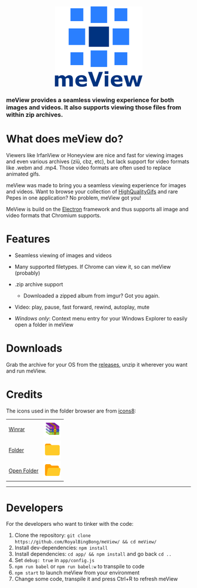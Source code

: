 <p align="center">
  <img src="app/assets/logo.png" tag="meView Logo">
</p>

### meView provides a seamless viewing experience for both images **and** videos. It also supports viewing those files from within zip archives.

# What does meView do?
Viewers like IrfanView or Honeyview are nice and fast for viewing images and even various archives (ziü, cbz, etc), but lack support for video formats like .webm and .mp4. Those video formats are often used to replace animated gifs.

meView was made to bring you a seamless viewing experience for images and videos. Want to browse your collection of [HighQualityGifs](https://reddit.com/r/HighQualityGifs) and rare Pepes in one application? No problem, meView got you!

MeView is build on the [Electron](http://electron.atom.io/) framework and thus supports all image and video formats that Chromium supports.

# Features
* Seamless viewing of images and videos
* Many supported filetypes. If Chrome can view it, so can meView (probably)
* .zip archive support
  * Downloaded a zipped album from imgur? Got you again.
* Video: play, pause, fast forward, rewind, autoplay, mute


* *Windows only*: Context menu entry for your Windows Explorer to easily open a folder in meView


# Downloads
Grab the archive for your OS from the [releases](https://github.com/RoyalBingBong/meView/releases), unzip it wherever you want and run meView.

# Credits
The icons used in the folder browser are from [icons8](https://icons8.com):

| | |
|:---|---|
| [Winrar](https://icons8.com/web-app/13447/winrar) | ![winrar](app/assets/WinRAR-48.png) |
| [Folder](https://icons8.com/web-app/13447/winrar) | ![winrar](app/assets/Folder-48.png) |
| [Open Folder](https://icons8.com/web-app/13447/winrar) | ![winrar](app/assets/Open%20Folder-48.png) |




___

# Developers
For the developers who want to tinker with the code:

1. Clone the repository: `git clone https://github.com/RoyalBingBong/meView/ && cd meView/`
2. Install dev-dependencies: `npm install`
3. Install dependencies: `cd app/ && npm install` and go back `cd ..`
4. Set `debug: true` in `app/config.js`
5. `npm run babel` or `npm run babel:w` to transpile to code
7. `npm start` to launch meView from your environment
8. Change some code, transpile it and press Ctrl+R to refresh meView
